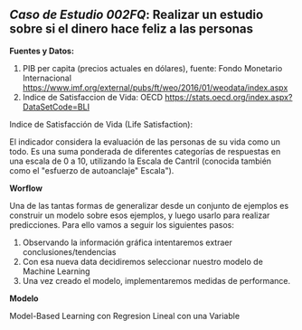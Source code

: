 ## *Caso de Estudio 002FQ*: **Realizar un estudio sobre si el dinero hace feliz a las personas**

**Fuentes y Datos:**

1. PIB per capita (precios actuales en dólares), fuente: Fondo Monetario Internacional https://www.imf.org/external/pubs/ft/weo/2016/01/weodata/index.aspx
2. Indice de Satisfaccion de Vida: OECD https://stats.oecd.org/index.aspx?DataSetCode=BLI

Indice de Satisfacción de Vida (Life Satisfaction):

El indicador considera la evaluación de las personas de su vida como un todo. Es una suma ponderada de diferentes categorías de respuestas en una escala de 0 a 10, utilizando la Escala de Cantril (conocida también como el "esfuerzo de autoanclaje" Escala").

**Worflow**

Una de las tantas formas de generalizar desde un conjunto de ejemplos es construir un modelo sobre esos ejemplos, y luego usarlo para realizar predicciones.
Para ello vamos a seguir los siguientes pasos:
1. Observando la información gráfica intentaremos extraer conclusiones/tendencias
2. Con esa nueva data decidiremos seleccionar nuestro modelo de Machine Learning
3. Una vez creado el modelo, implementaremos medidas de performance.

**Modelo**

Model-Based Learning con Regresion Lineal con una Variable

